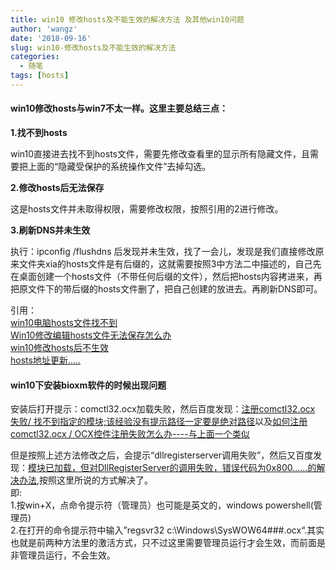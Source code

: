 ```yaml
---
title: win10 修改hosts及不能生效的解决方法 及其他win10问题
author: 'wangz'
date: '2018-09-16'
slug: win10-修改hosts及不能生效的解决方法
categories:
  - 随笔
tags: [hosts]
---
```


#### win10修改hosts与win7不太一样。这里主要总结三点：

**1.找不到hosts**
   
   win10直接进去找不到hosts文件，需要先修改查看里的显示所有隐藏文件，且需要把上面的“隐藏受保护的系统操作文件”去掉勾选。

**2.修改hosts后无法保存**

   这是hosts文件并未取得权限，需要修改权限，按照引用的2进行修改。
   
**3.刷新DNS并未生效**
   
   执行：ipconfig /flushdns 后发现并未生效，找了一会儿，发现是我们直接修改原来文件夹xia的hosts文件是有后缀的，这就需要按照3中方法二中描述的，自己先在桌面创建一个hosts文件（不带任何后缀的文件），然后把hosts内容拷进来，再把原文件下的带后缀的hosts文件删了，把自己创建的放进去。再刷新DNS即可。
   
引用：<br>
[win10电脑hosts文件找不到](http://jingyan.baidu.com/article/c1a3101e7b9b92de656deb14.html?allowHTTP=1)<br>
[Win10修改编辑hosts文件无法保存怎么办](https://jingyan.baidu.com/article/624e7459b194f134e8ba5a8e.html)<br>
[win10修改hosts后不生效](https://zhidao.baidu.com/question/1642616626983045500.html)<br>
[hosts地址更新.....](https://github.com/Googlehosts/hosts)

#### win10下安装bioxm软件的时候出现问题

安装后打开提示：comctl32.ocx加载失败，然后百度发现：[注册comctl32.ocx 失败/ 找不到指定的模块;该经验没有提示路径一定要是绝对路径](https://jingyan.baidu.com/article/6dad5075133d06a123e36ec4.html)以及[如何注册comctl32.ocx / OCX控件注册失败怎么办----与上面一个类似](https://jingyan.baidu.com/article/c910274bf9961ccd361d2d8d.html)

但是按照上述方法修改之后，会提示“dllregisterserver调用失败”，然后又百度发现：[模块已加载，但对DllRegisterServer的调用失败，错误代码为0x800......的解决办法](https://blog.csdn.net/llllllllll4er5ty/article/details/76798195),按照这里所说的方式解决了。<br>
即:<br>
1.按win+X，点命令提示符（管理员）也可能是英文的，windows powershell(管理员)<br>
2.在打开的命令提示符中输入”regsvr32 c:\Windows\SysWOW64\###.ocx“.其实也就是前两种方法里的激活方式，只不过这里需要管理员运行才会生效，而前面是非管理员运行，不会生效。



